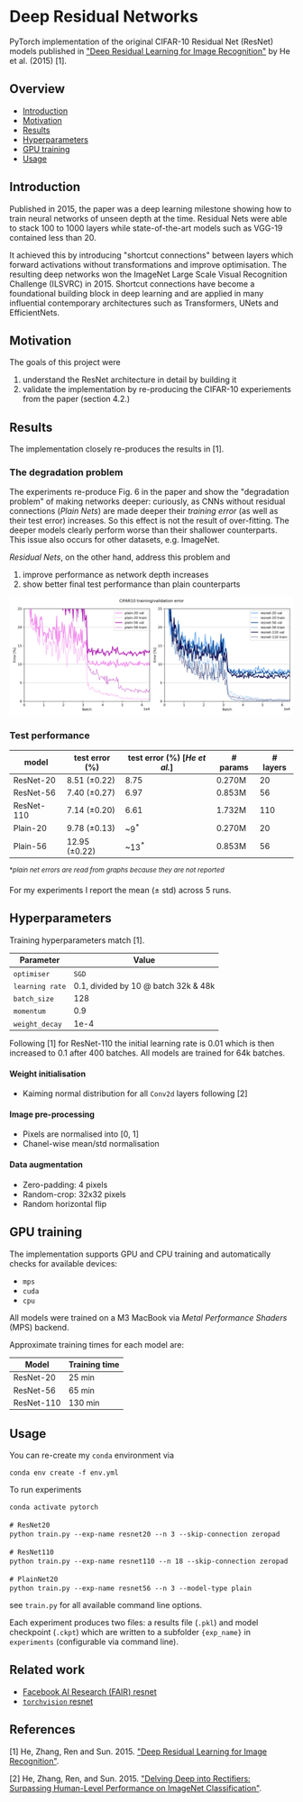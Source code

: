 # Deep Residual Networks

PyTorch implementation of the original CIFAR-10 Residual Net (ResNet) models published in
["Deep Residual Learning for Image Recognition"](https://arxiv.org/pdf/1512.03385) by He et al. (2015) [1].

## Overview

* [Introduction](https://github.com/nabla0001/resnet/tree/main?tab=readme-ov-file#introduction)
* [Motivation](https://github.com/nabla0001/resnet/tree/main?tab=readme-ov-file#motivation)
* [Results](https://github.com/nabla0001/resnet/tree/main?tab=readme-ov-file#results)
* [Hyperparameters](https://github.com/nabla0001/resnet/tree/main?tab=readme-ov-file#hyperparameters)
* [GPU training](https://github.com/nabla0001/resnet/tree/main?tab=readme-ov-file#gpu-training)
* [Usage](https://github.com/nabla0001/resnet/tree/main?tab=readme-ov-file#usage)

## Introduction

Published in 2015, the paper was a deep learning milestone 
showing how to train neural networks of unseen depth at the time. 
Residual Nets were able to stack 100 to 1000 layers while state-of-the-art models such as VGG-19 contained less than 20.

It achieved this by introducing "shortcut connections" between layers which forward
activations without transformations and improve optimisation. The resulting deep networks won the ImageNet Large Scale
Visual Recognition Challenge (ILSVRC) in 2015. Shortcut connections have become a foundational building block in deep learning
and are applied in many influential contemporary architectures such as
Transformers, UNets and EfficientNets.

## Motivation

The goals of this project were

1. understand the ResNet architecture in detail by building it
2. validate the implementation by re-producing the CIFAR-10 experiements from the paper (section 4.2.)


## Results

The implementation closely re-produces the results in [1].

### The degradation problem

The experiments re-produce Fig. 6 in the paper and show the "degradation problem" of making  networks deeper: 
curiously, as CNNs without residual connections (*Plain Nets*) are made deeper their *training error* (as well as their test error)
increases. So this effect is not the result of over-fitting. The deeper models clearly perform worse than their shallower 
counterparts. This issue also occurs for other datasets, e.g. ImageNet.

*Residual Nets*, on the other hand, address this problem and 
1. improve performance as network depth increases
2. show better final test performance than plain counterparts

![Fig. 6](/plots/training-curves.png)

### Test performance

| model      | test error (%) | test error (%) [*He et al.*] | # params | # layers |
|------------|----------------|------------------------------|----------|----------|
| ResNet-20  | 8.51  (±0.22)  | 8.75                         | 0.270M   | 20       |
| ResNet-56  | 7.40  (±0.27)  | 6.97                         | 0.853M   | 56       |
| ResNet-110 | 7.14  (±0.20)  | 6.61                         | 1.732M   | 110      | 
| Plain-20   | 9.78  (±0.13)  | ~9<sup>*</sup>               | 0.270M   | 20       | 
| Plain-56   | 12.95 (±0.22)  | ~13<sup>*</sup>              | 0.853M   | 56       | 

 <sup>**plain net errors are read from graphs because they are not reported*</sup>

For my experiments I report the mean (± std) across 5 runs.

## Hyperparameters

Training hyperparameters match [1].

| Parameter       | Value                                |
|-----------------|--------------------------------------|
| `optimiser`     | `SGD`                                | 
| `learning rate` | 0.1, divided by 10 @ batch 32k & 48k | 
| `batch_size`    | 128                                  | 
| `momentum`      | 0.9                                  | 
| `weight_decay`  | 1e-4                                 |

Following [1] for ResNet-110 the initial learning rate is 0.01 which is then increased
to 0.1 after 400 batches. All models are trained for 64k batches.

#### Weight initialisation

* Kaiming normal distribution for all `Conv2d` layers following [2]

#### Image pre-processing

* Pixels are normalised into [0, 1]
* Chanel-wise mean/std normalisation

#### Data augmentation

* Zero-padding: 4 pixels
* Random-crop: 32x32 pixels
* Random horizontal flip

## GPU training

The implementation supports GPU and CPU training and automatically
checks for available devices:

* `mps`
* `cuda`
* `cpu`

All models were trained on a M3 MacBook via _Metal Performance Shaders_ (MPS) backend.

Approximate training times for each model are:

| Model      | Training time |
|------------|---------------|
| ResNet-20  | 25 min        | 
| ResNet-56  | 65 min        | 
| ResNet-110 | 130 min       | 

## Usage

You can re-create my `conda` environment via

```shell
conda env create -f env.yml
```

To run experiments


```shell
conda activate pytorch

# ResNet20
python train.py --exp-name resnet20 --n 3 --skip-connection zeropad

# ResNet110
python train.py --exp-name resnet110 --n 18 --skip-connection zeropad

# PlainNet20
python train.py --exp-name resnet56 --n 3 --model-type plain
```
see `train.py` for all available command line options.

Each experiment produces two files: a results file (`.pkl`) and model checkpoint (`.ckpt`) which are written to
a subfolder `{exp_name}` in `experiments` (configurable via command line).

## Related work

* [Facebook AI Research (FAIR) resnet](https://github.com/facebookarchive/fb.resnet.torch/blob/master/models/resnet.lua)
* [`torchvision` resnet](https://github.com/pytorch/vision/blob/main/torchvision/models/resnet.py)

## References

[1] He, Zhang, Ren and Sun. 2015. ["Deep Residual Learning for Image Recognition"](https://arxiv.org/pdf/1512.03385).

[2] He, Zhang, Ren, and Sun. 2015. ["Delving Deep into Rectifiers: Surpassing Human-Level Performance on ImageNet Classification"](https://arxiv.org/pdf/1502.01852).